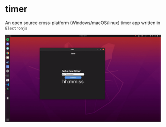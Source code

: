# timer
An open source cross-platform (Windows/macOS/linux) timer app
written in `Electronjs`

![timer app demo](img/demo.gif)